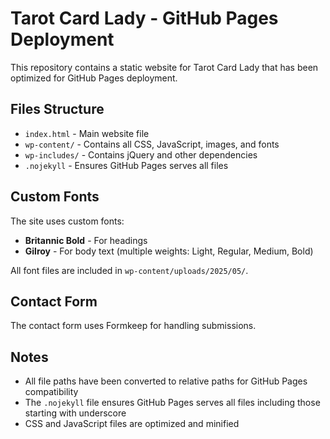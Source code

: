 # Tarot Card Lady - GitHub Pages Deployment

This repository contains a static website for Tarot Card Lady that has been optimized for GitHub Pages deployment.

## Files Structure
- `index.html` - Main website file
- `wp-content/` - Contains all CSS, JavaScript, images, and fonts
- `wp-includes/` - Contains jQuery and other dependencies
- `.nojekyll` - Ensures GitHub Pages serves all files

## Custom Fonts
The site uses custom fonts:
- **Britannic Bold** - For headings
- **Gilroy** - For body text (multiple weights: Light, Regular, Medium, Bold)

All font files are included in `wp-content/uploads/2025/05/`.

## Contact Form
The contact form uses Formkeep for handling submissions.

## Notes
- All file paths have been converted to relative paths for GitHub Pages compatibility
- The `.nojekyll` file ensures GitHub Pages serves all files including those starting with underscore
- CSS and JavaScript files are optimized and minified
